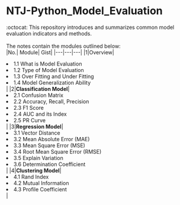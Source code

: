 # NTJ-Python_Model_Evaluation
:octocat: This repository introduces and summarizes common model evaluation indicators and methods.<br></br>
The notes contain the modules outlined below:<br>
|No.| Module| Gist|
|---|---|---|
|1|Overview|<li>1.1 What is Model Evaluation</li><li>1.2 Type of Model Evaluation</li><li>1.3 Over Fitting and Under Fitting</li><li>1.4 Model Generalization Ability</li>|
|2|**Classification Model**|<li>2.1 Confusion Matrix</li><li>2.2 Accuracy, Recall, Precision</li><li>2.3 F1 Score</li><li>2.4 AUC and its Index</li><li>2.5 PR Curve</li>|
|3|**Regression Model**|<li>3.1 Vector Distance</li><li>3.2 Mean Absolute Error (MAE)</li><li>3.3 Mean Square Error (MSE)</li><li>3.4 Root Mean Square Error (RMSE)</li><li>3.5 Explain Variation</li><li>3.6 Determination Coefficient</li>|
|4|**Clustering Model**|<li>4.1 Rand Index</li><li>4.2 Mutual Information</li><li>4.3 Profile Coefficient</li>|

